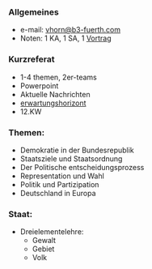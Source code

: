 ### Allgemeines
 - e-mail: vhorn@b3-fuerth.com
 - Noten: 1 KA, 1 SA, 1 [Vortrag](#kurzreferat)

### Kurzreferat
 - 1-4 themen, 2er-teams
 - Powerpoint
 - Aktuelle Nachrichten
 - [erwartungshorizont]()
 - 12.KW

### Themen:
 - Demokratie in der Bundesrepublik
 - Staatsziele und Staatsordnung
 - Der Politische entscheidungsprozess
 - Representation und Wahl
 - Politik und Partizipation
 - Deutschland in Europa

### Staat:
 - Dreielementelehre:
   - Gewalt
   - Gebiet
   - Volk
